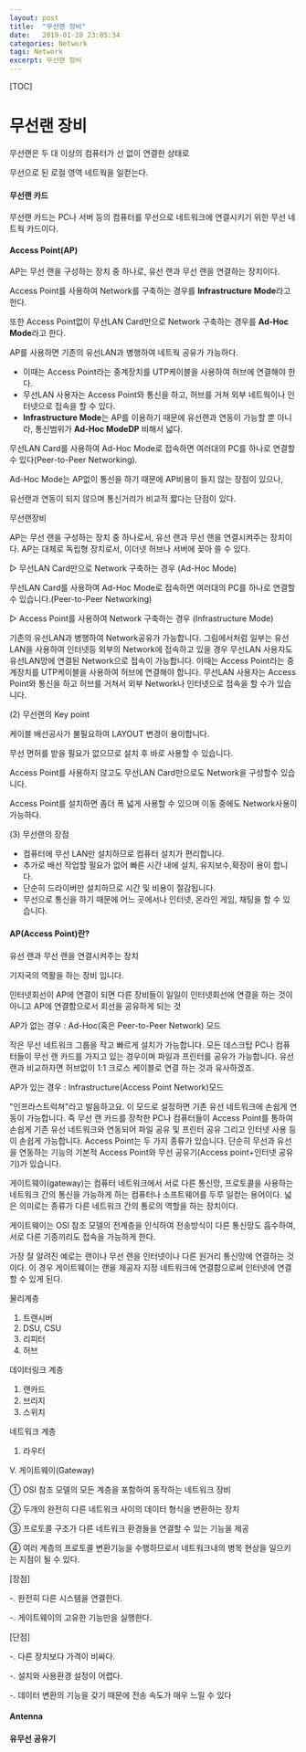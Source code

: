 ```yaml
---
layout: post
title:  "무선랜 장비"
date:   2019-01-28 23:05:34
categories: Network
tags: Network
excerpt: 무선랜 장비
---
```


[TOC]



# 무선랜 장비

무선랜은 두 대 이상의 컴퓨터가 선 없이 연결한 상태로

무선으로 된 로컬 영역 네트웍을 일컫는다.

#### 무선랜 카드

무선랜 카드는 PC나 서버 등의 컴퓨터를 무선으로 네트워크에 연결시키기 위한 무선 네트웍 카드이다.

#### Access Point(AP)

AP는 무선 랜을 구성하는 장치 중 하나로, 유선 랜과 무선 랜을 연결하는 장치이다.

Access Point를 사용하여 Network를 구축하는 경우를 **Infrastructure Mode**라고 한다. 

또한 Access Point없이 무선LAN Card만으로 Network 구축하는 경우를 **Ad-Hoc Mode**라고 한다.

AP를 사용하면 기존의 유선LAN과 병행하여 네트웍 공유가 가능하다.

- 이때는 Access Point라는 중계장치를 UTP케이블을 사용하여 허브에 연결해야 한다.
- 무선LAN 사용자는 Access Point와 통신을 하고, 허브를 거쳐 외부 네트웍이나 인터넷으로 접속을 할 수 있다.
-  **Infrastructure Mode**는 AP를 이용하기 때문에 유선랜과 연동이 가능할 뿐 아니라, 통신범위가 **Ad-Hoc ModeDP** 비해서 넓다.

 무선LAN Card를 사용하여 Ad-Hoc Mode로 접속하면 여러대의 PC를 하나로 연결할 수 있다(Peer-to-Peer Networking).

Ad-Hoc Mode는 AP없이 통신을 하기 때문에 AP비용이 들지 않는 장점이 있으나,

유선랜과 연동이 되지 않으며 통신거리가 비교적 짧다는 단점이 있다.



무선랜장비

AP는 무선 랜을 구성하는 장치 중 하나로서, 유선 랜과 무선 랜을 연결시켜주는 장치이다. AP는 대체로 독립형 장치로서, 이더넷 허브나 서버에 꽂아 쓸 수 있다.

▷ 무선LAN Card만으로 Network 구축하는 경우 (Ad-Hoc Mode)

무선LAN Card를 사용하여 Ad-Hoc Mode로 접속하면 여러대의 PC를 하나로 연결할 수 있습니다.(Peer-to-Peer Networking)

▷ Access Point를 사용하여 Network 구축하는 경우 (Infrastructure Mode)

기존의 유선LAN과 병행하여 Network공유가 가능합니다. 그림에서처럼 일부는 유선LAN을 사용하여 인터넷등 외부의 Network에 접속하고 있을 경우 무선LAN 사용자도 유선LAN망에 연결된 Network으로 접속이 가능합니다. 이때는 Access Point라는 중계장치를 UTP케이블을 사용하여 허브에 연결해야 합니다. 무선LAN 사용자는 Access Point와 통신을 하고 허브를 거쳐서 외부 Network나 인터넷으로 접속을 할 수가 있습니다.

(2) 무선랜의 Key point

케이블 배선공사가 불필요하여 LAYOUT 변경이 용이합니다.

무선 면허를 받을 필요가 없으므로 설치 후 바로 사용할 수 있습니다.

Access Point를 사용하지 않고도 무선LAN Card만으로도 Network을 구성할수 있습니다.

Access Point를 설치하면 좀더 폭 넓게 사용할 수 있으며 이동 중에도 Network사용이 가능하다.

(3) 무선랜의 장점

- 컴퓨터에 무선 LAN만 설치하므로 컴퓨터 설치가 편리합니다.
- 추가로 배선 작업할 필요가 없어 빠른 시간 내에 설치, 유지보수,확장이 용이 합니다.
- 단순히 드라이버만 설치하므로 시간 및 비용이 절감됩니다.
- 무선으로 통신을 하기 때문에 어느 곳에서나 인터넷, 온라인 게임, 채팅을 할 수 있습니다.



#### AP(Access Point)란?

유선 랜과 무선 랜을 연결시켜주는 장치



기지국의 역활을 하는 장비 입니다.

인터넷회선이 AP에 연결이 되면 다른 장비들이 일일이 인터넷회선에 연결을 하는 것이 아니고 AP에 연결함으로서 회선을 공유하게 되는 것

AP가 없는 경우 : Ad-Hoc(혹은 Peer-to-Peer Network) 모드

작은 무선 네트워크 그룹을 작고 빠르게 설치가 가능합니다. 모든 데스크탑 PC나 컴퓨터들이 무선 랜 카드를 가지고 있는 경우이며 파일과 프린터를 공유가 가능합니다. 유선랜과 비교하자면 허브없이 1:1 크로스 케이블로 연결 하는 것과 유사하겠죠.



AP가 있는 경우 : Infrastructure(Access Point Network)모드

"인프라스트럭쳐"라고 발음하고요. 이 모드로 설정하면 기존 유선 네트워크에 손쉽게 연동이 가능합니다. 즉 무선 랜 카드를 장착한 PC나 컴퓨터들이 Access Point를 통하여 손쉽게 기존 유선 네트워크와 연동되어 파일 공유 및 프린터 공유 그리고 인터넷 사용 등이 손쉽게 가능합니다. Access Point는 두 가지 종류가 있습니다. 단순히 무선과 유선을 연동하는 기능의 기본적 Access Point와 무선 공유기(Access point+인터넷 공유기)가 있습니다.



게이트웨이(gateway)는 컴퓨터 네트워크에서 서로 다른 통신망, 프로토콜을 사용하는 네트워크 간의 통신을 가능하게 하는 컴퓨터나 소프트웨어를 두루 일컫는 용어이다. 넓은 의미로는 종류가 다른 네트워크 간의 통로의 역할을 하는 장치이다.

게이트웨이는 OSI 참조 모델의 전계층을 인식하여 전송방식이 다른 통신망도 흡수하여, 서로 다른 기종끼리도 접속을 가능하게 한다.

가장 잘 알려진 예로는 랜이나 무선 랜을 인터넷이나 다른 원거리 통신망에 연결하는 것이다. 이 경우 게이트웨이는 랜을 제공자 지정 네트워크에 연결함으로써 인터넷에 연결할 수 있게 된다.



물리계층

1. 트랜시버
2. DSU, CSU
3. 리피터
4. 허브

데이터링크 계층

1. 랜카드
2. 브리지
3. 스위치

네트워크 계층

1. 라우터



V. 게이트웨이(Gateway)

① OSI 참조 모델의 모든 계층을 포함하여 동작하는 네트워크 장비

② 두개의 완전히 다른 네트워크 사이의 데이터 형식을 변환하는 장치

③ 프로토콜 구조가 다른 네트워크 환경들을 연결할 수 있는 기능을 제공

④ 여러 계층의 프로토콜 변환기능을 수행하므로서 네트워크내의 병목 현상을 일으키는 지점이 될 수 있다.

[장점]

-. 완전히 다른 시스템을 연결한다.

-. 게이트웨이의 고유한 기능만을 실행한다.

[단점]

-. 다른 장치보다 가격이 비싸다.

-. 설치와 사용환경 설정이 어렵다.

-. 데이터 변환의 기능을 갖기 때문에 전송 속도가 매우 느릴 수 있다 



#### Antenna



#### 유무선 공유기
